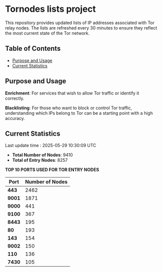 # Tornodes lists project

This repository provides updated lists of IP addresses associated with Tor relay nodes. The lists are refreshed every 30 minutes to ensure they reflect the most current state of the Tor network.

## Table of Contents

- [Purpose and Usage](#purpose-and-usage)
- [Current Statistics](#current-statistics)


## Purpose and Usage

**Enrichment**: For services that wish to allow Tor traffic or identify it correctly.

**Blacklisting**: For those who want to block or control Tor traffic, understanding which IPs belong to Tor can be a starting point with a high accuracy.

## Current Statistics

Last update time : 2025-05-29 10:30:09 UTC

- **Total Number of Nodes**: 9410
- **Total of Entry Nodes**: 8257

**TOP 10 PORTS USED FOR TOR ENTRY NODES**

| **Port** | **Number of Nodes** |
|------|-----------------|
| **443**   | 2462  |
| **9001**   | 1871  |
| **9000**   | 441  |
| **9100**   | 367  |
| **8443**   | 195  |
| **80**   | 193  |
| **143**   | 154  |
| **9002**   | 150  |
| **110**   | 136  |
| **7430**   | 105  |

